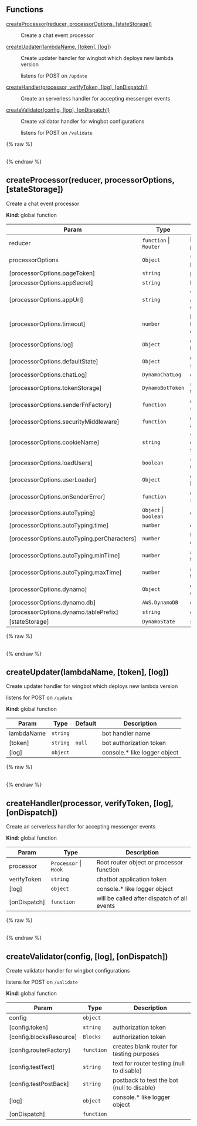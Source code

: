 ## Functions

<dl>
<dt><a href="#createProcessor">createProcessor(reducer, processorOptions, [stateStorage])</a></dt>
<dd><p>Create a chat event processor</p>
</dd>
<dt><a href="#createUpdater">createUpdater(lambdaName, [token], [log])</a></dt>
<dd><p>Create updater handler for wingbot which deploys new lambda version</p>
<p>listens for POST on <code>/update</code></p>
</dd>
<dt><a href="#createHandler">createHandler(processor, verifyToken, [log], [onDispatch])</a></dt>
<dd><p>Create an serverless handler for accepting messenger events</p>
</dd>
<dt><a href="#createValidator">createValidator(config, [log], [onDispatch])</a></dt>
<dd><p>Create validator handler for wingbot configurations</p>
<p>listens for POST on <code>/validate</code></p>
</dd>
</dl>

{% raw %}<div id="createProcessor">&nbsp;</div>{% endraw %}

## createProcessor(reducer, processorOptions, [stateStorage])
Create a chat event processor

**Kind**: global function  

| Param | Type | Description |
| --- | --- | --- |
| reducer | <code>function</code> \| <code>Router</code> | Root router object or processor function |
| processorOptions | <code>Object</code> | settings for message processing |
| [processorOptions.pageToken] | <code>string</code> | page token |
| [processorOptions.appSecret] | <code>string</code> | bot application secret |
| [processorOptions.appUrl] | <code>string</code> | where the bot application is deployed |
| [processorOptions.timeout] | <code>number</code> | how long the state will be locked for single event |
| [processorOptions.log] | <code>Object</code> | console.log/error/warn like object |
| [processorOptions.defaultState] | <code>Object</code> | default conversation state |
| [processorOptions.chatLog] | <code>DynamoChatLog</code> | discussion logger |
| [processorOptions.tokenStorage] | <code>DynamoBotToken</code> | storage for chabot tokens |
| [processorOptions.senderFnFactory] | <code>function</code> | override default sender function |
| [processorOptions.securityMiddleware] | <code>function</code> | override webview calls authorizer |
| [processorOptions.cookieName] | <code>string</code> | webview cookie (for default securityMiddleware) |
| [processorOptions.loadUsers] | <code>boolean</code> | set false to not load user profiles |
| [processorOptions.userLoader] | <code>Object</code> | override default user loader |
| [processorOptions.onSenderError] | <code>function</code> | override default sender error reporter |
| [processorOptions.autoTyping] | <code>Object</code> \| <code>boolean</code> | enable auto typing |
| [processorOptions.autoTyping.time] | <code>number</code> | default typing time |
| [processorOptions.autoTyping.perCharacters] | <code>number</code> | typing time per character |
| [processorOptions.autoTyping.minTime] | <code>number</code> | auto typing lower threshold |
| [processorOptions.autoTyping.maxTime] | <code>number</code> | auto typing upper threshold |
| [processorOptions.dynamo] | <code>Object</code> | dynamodb configuration |
| [processorOptions.dynamo.db] | <code>AWS.DynamoDB</code> | dynamodb db object |
| [processorOptions.dynamo.tablePrefix] | <code>string</code> | dynamodb table prefix |
| [stateStorage] | <code>DynamoState</code> | storage for states |

{% raw %}<div id="createUpdater">&nbsp;</div>{% endraw %}

## createUpdater(lambdaName, [token], [log])
Create updater handler for wingbot which deploys new lambda version

listens for POST on `/update`

**Kind**: global function  

| Param | Type | Default | Description |
| --- | --- | --- | --- |
| lambdaName | <code>string</code> |  | bot handler name |
| [token] | <code>string</code> | <code>null</code> | bot authorization token |
| [log] | <code>object</code> |  | console.* like logger object |

{% raw %}<div id="createHandler">&nbsp;</div>{% endraw %}

## createHandler(processor, verifyToken, [log], [onDispatch])
Create an serverless handler for accepting messenger events

**Kind**: global function  

| Param | Type | Description |
| --- | --- | --- |
| processor | <code>Processor</code> \| <code>Hook</code> | Root router object or processor function |
| verifyToken | <code>string</code> | chatbot application token |
| [log] | <code>object</code> | console.* like logger object |
| [onDispatch] | <code>function</code> | will be called after dispatch of all events |

{% raw %}<div id="createValidator">&nbsp;</div>{% endraw %}

## createValidator(config, [log], [onDispatch])
Create validator handler for wingbot configurations

listens for POST on `/validate`

**Kind**: global function  

| Param | Type | Description |
| --- | --- | --- |
| config | <code>object</code> |  |
| [config.token] | <code>string</code> | authorization token |
| [config.blocksResource] | <code>Blocks</code> | authorization token |
| [config.routerFactory] | <code>function</code> | creates blank router for testing purposes |
| [config.testText] | <code>string</code> | text for router testing (null to disable) |
| [config.testPostBack] | <code>string</code> | postback to test the bot (null to disable) |
| [log] | <code>object</code> | console.* like logger object |
| [onDispatch] | <code>function</code> |  |

